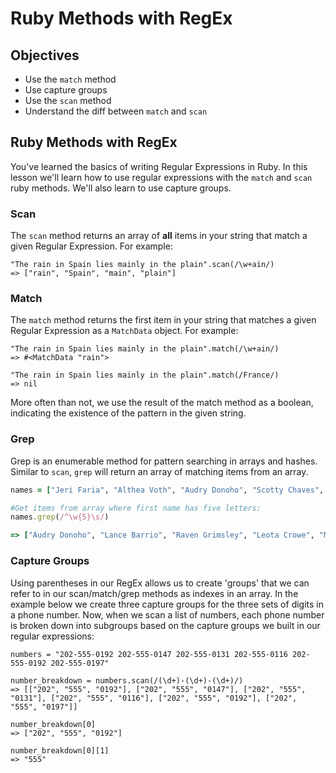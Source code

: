 
# Ruby Methods with RegEx

## Objectives

- Use the `match` method
- Use capture groups
- Use the `scan` method
- Understand the diff between `match` and `scan`


## Ruby Methods with RegEx

You've learned the basics of writing Regular Expressions in Ruby. In this lesson we'll learn how to use regular expressions with the `match` and `scan` ruby methods. We'll also learn to use capture groups.


### Scan
The `scan` method returns an array of **all** items in your string that match a given Regular Expression. For example:

```
"The rain in Spain lies mainly in the plain".scan(/\w+ain/)
=> ["rain", "Spain", "main", "plain"]
```

### Match
The `match` method returns the first item in your string that matches a given Regular Expression as a `MatchData` object. For example:

```
"The rain in Spain lies mainly in the plain".match(/\w+ain/)
=> #<MatchData "rain"> 

"The rain in Spain lies mainly in the plain".match(/France/)
=> nil
```

More often than not, we use the result of the match method as a boolean, indicating the existence of the pattern in the given string.

### Grep

Grep is an enumerable method for pattern searching in arrays and hashes. Similar to `scan`, `grep` will return an array of matching items from an array.

```ruby
names = ["Jeri Faria", "Althea Voth", "Audry Donoho", "Scotty Chaves", "Lance Barrio", "Zachary Newhall", "Stefany Janey", "Tressie Kinsel", "Raven Grimsley", "Marketta Gaylor", "Leota Crowe", "Mazie Norman", "Damien Loffredo"]

#Get items from array where first name has five letters:
names.grep(/^\w{5}\s/)

=> ["Audry Donoho", "Lance Barrio", "Raven Grimsley", "Leota Crowe", "Mazie Norman"]

```

### Capture Groups
Using parentheses in our RegEx allows us to create 'groups' that we can refer to in our scan/match/grep methods as indexes in an array. In the example below we create three capture groups for the three sets of digits in a phone number. Now, when we scan a list of numbers, each phone number is broken down into subgroups based on the capture groups we built in our regular expressions:

```
numbers = "202-555-0192 202-555-0147 202-555-0131 202-555-0116 202-555-0192 202-555-0197"

number_breakdown = numbers.scan(/(\d+)-(\d+)-(\d+)/)
=> [["202", "555", "0192"], ["202", "555", "0147"], ["202", "555", "0131"], ["202", "555", "0116"], ["202", "555", "0192"], ["202", "555", "0197"]] 

number_breakdown[0]
=> ["202", "555", "0192"]

number_breakdown[0][1]
=> "555"
```
